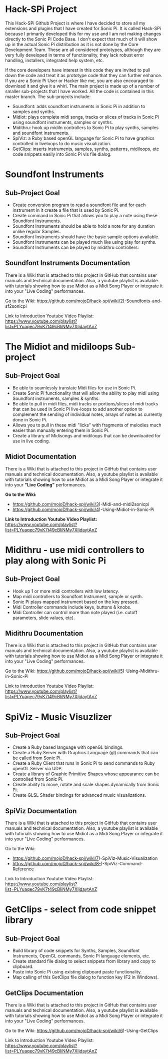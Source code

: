 # Hack-SPi Project
This Hack-SPi Github Project is where I have decided to store all my extensions and plugins that I have created for Sonic Pi.  It is called Hack-SPi because I primarily developed this for my use and I am not making changes directly to the Sonic Pi Code Base.  I don't expect that much of it will show up in the actual Sonic Pi distribution as it is not done by the Core Development Team.  These are all considered prototypes, although they are very fully developed in terms of functionality, they lack robust error handling, installers, integrated help system, etc.  

If the core developers have interest in this code they are invited to pull down the code and treat it as prototype code that they can further enhance.  If you are a Sonic Pi User or Hacker like me, you are also encouraged to download it and give it a whirl.  The main project is made up of a number of smaller sub-projects that I have worked.  All the code is contained in this master branch.  The sub-projects include:
+ Soundfont: adds soundfont instruments in Sonic Pi in addition to samples and synths.
+ Midiot: plays complete midi songs, tracks or slices of tracks in Sonic Pi using soundfont instruments, samples or synths. 
+ Midithru: hook up midiIn controllers to Sonic Pi to play synths, samples and soundfont instruments.
+ SpiViz: a Ruby based openGL language for Sonic Pi to have graphics controlled in liveloops to do music visualization.
+ GetClips: inserts instruments, samples, synths, patterns, midiloops, etc code snippets easily into Sonic Pi vis file dialog.

# Soundfont Instruments
## Sub-Project Goal
+ Create conversion program to read a soundfont file and for each instrument in it create a file that is used by Sonic Pi.
+ Create command in Sonic Pi that allows you to play a note using these Soundfont Instruments.
+ Soundfont Instruments should be able to hold a note for any duration unlike regular Samples.
+ Soundfont Instruments should have the basic sample options available.
+ Soundfont Instruments can be played much like using play for synths.
+ Soundfont Instruments can be played by midithru controllers.

## Soundfont Instruments Documentation

There is a Wiki that is attached to this project in GitHub that contains user manuals and technical documentation. Also, a youtube playlist is available with tutorials showing how to use Midiot as a Midi Song Player or integrate it into your "Live Coding" performances.

Go to the Wiki: https://github.com/mojoD/hack-spi/wiki/2)-Soundfonts-and-sf2sonicpi

Link to Introduction Youtube Video Playlist: https://www.youtube.com/playlist?list=PLYuaqec79vK7t49cBIiNMy7XIjdaytAnZ

# The Midiot and midiloops Sub-project
## Sub-Project Goal  
+ Be able to seamlessly translate Midi files for use in Sonic Pi.  
+ Create Sonic Pi functionality that will allow the ability to play midi using Soundfont instruments, samples & synths.  
+ Be able to pull in midi files, midi tracks or portions/slices of midi tracks that can be used in Sonic Pi live-loops to add another option to complement the sending of individual notes, arrays of notes as currently done in Sonic Pi.  
+ Allows you to pull in these midi "licks" with fragments of melodies much easier than manually entering them in Sonic Pi. 
+ Create a library of Midisongs and midiloops that can be downloaded for use in live coding.

## Midiot Documentation
There is a Wiki that is attached to this project in GitHub that contains user manuals and technical documentation.  Also, a youtube playlist is available with tutorials showing how to use Midiot as a Midi Song Player or integrate it into your **"Live Coding"** performances.

**Go to the Wiki:**  
+ https://github.com/mojoD/hack-spi/wiki/3)-Midi-and-midi2sonicpi
+ https://github.com/mojoD/hack-spi/wiki/4)-Using-Midiot-in-Sonic-Pi

**Link to Introduction Youtube Video Playlist:**   https://www.youtube.com/playlist?list=PLYuaqec79vK7t49cBIiNMy7XIjdaytAnZ

# Midithru - use midi controllers to play along with Sonic Pi
## Sub-Project Goal
+ Hook up 1 or more midi controllers with low latency.
+ Map midi controllers to Soundfont Instrument, sample or synth.
+ Sonic Pi plays mapped instrument based on the key pressed.
+ Midi Controller commands include keys, buttons & knobs.
+ Midi Controller can control more than note played (i.e. cutoff parameters, slide values, etc).

## Midithru Documentation

There is a Wiki that is attached to this project in GitHub that contains user manuals and technical documentation. Also, a youtube playlist is available with tutorials showing how to use Midiot as a Midi Song Player or integrate it into your "Live Coding" performances.

Go to the Wiki: https://github.com/mojoD/hack-spi/wiki/5)-Using-Midithru-in-Sonic-Pi

Link to Introduction Youtube Video Playlist: https://www.youtube.com/playlist?list=PLYuaqec79vK7t49cBIiNMy7XIjdaytAnZ

# SpiViz - Music Visuzlizer
## Sub-Project Goal 
+ Create a Ruby based language with openGL bindings.
+ Create a Ruby Server with Graphics Language (gl) commands that can be called from Sonic Pi.
+ Create a Ruby Client that runs in Sonic Pi to send commands to Ruby openGL Server via UDP.
+ Create a library of Graphic Primitive Shapes whose appearance can be controlled from Sonic Pi.
+ Create ability to move, rotate and scale shapes dynamically from Sonic Pi.
+ Create GLSL Shader bindings for advanced music visualizations.

## SpiViz Documentation

There is a Wiki that is attached to this project in GitHub that contains user manuals and technical documentation. Also, a youtube playlist is available with tutorials showing how to use Midiot as a Midi Song Player or integrate it into your "Live Coding" performances.

Go to the Wiki: 
+ https://github.com/mojoD/hack-spi/wiki/7)-SpiViz-Music-Visualization
+ https://github.com/mojoD/hack-spi/wiki/8-)-SpiViz-Command-Reference

Link to Introduction Youtube Video Playlist: https://www.youtube.com/playlist?list=PLYuaqec79vK7t49cBIiNMy7XIjdaytAnZ


# GetClips - select from code snippet library 
## Sub-Project Goal 
+ Build library of code snippets for Synths, Samples, Soundfont Instruments, OpenGL commands, Sonic Pi language elements, etc.
+ Create standard file dialog to select snippets from library and copy to clipboard.
+ Paste into Sonic Pi using existing clipboard paste functionality.
+ Map calling of this GetClips file dialog to function key (F2 in Windows).

## GetClips Documentation

There is a Wiki that is attached to this project in GitHub that contains user manuals and technical documentation. Also, a youtube playlist is available with tutorials showing how to use Midiot as a Midi Song Player or integrate it into your "Live Coding" performances.

Go to the Wiki: https://github.com/mojoD/hack-spi/wiki/6)-Using-GetClips

Link to Introduction Youtube Video Playlist: https://www.youtube.com/playlist?list=PLYuaqec79vK7t49cBIiNMy7XIjdaytAnZ

